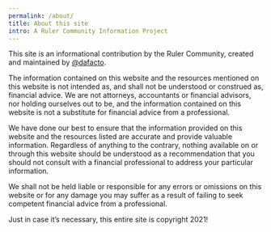 ```yaml
---
permalink: /about/
title: About this site
intro: A Ruler Community Information Project
---
```


This site is an informational contribution by the Ruler Community, created and maintained by [@dafacto](http://twitter.com/dafacto). 

The information contained on this website and the resources mentioned on this website is not intended as, and shall not be understood or construed as, financial advice. We are not attorneys, accountants or financial advisors, nor holding ourselves out to be, and the information contained on this website is not a substitute for financial advice from a professional.

We have done our best to ensure that the information provided on this website and the resources listed are accurate and provide valuable information. Regardless of anything to the contrary, nothing available on or through this website should be understood as a recommendation that you should not consult with a financial professional to address your particular information.

We shall not be held liable or responsible for any errors or omissions on this website or for any damage you may suffer as a result of failing to seek competent financial advice from a professional.

Just in case it’s necessary, this entire site is copyright 2021!
